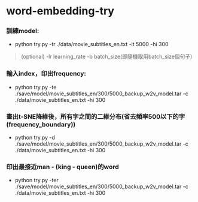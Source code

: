# word-embedding-try
### 訓練model:
* python try.py -tr ./data/movie_subtitles_en.txt -it 5000 -hi 300
> (optional) -lr learning_rate -b batch_size(即隨機取用batch_size個句子)

### 輸入index，印出frequency:
* python try.py -te ./save/model/movie_subtitles_en/300/5000_backup_w2v_model.tar -c ./data/movie_subtitles_en.txt -hi 300

### 畫出t-SNE降維後，所有字之間的二維分布(省去頻率500以下的字(frequency_boundary))
* python try.py -d ./save/model/movie_subtitles_en/300/5000_backup_w2v_model.tar -c ./data/movie_subtitles_en.txt -hi 300

### 印出最接近man - (king - queen)的word
* python try.py -ter ./save/model/movie_subtitles_en/300/5000_backup_w2v_model.tar -c ./data/movie_subtitles_en.txt -hi 300
